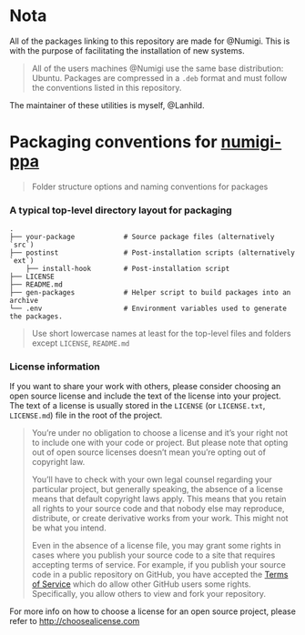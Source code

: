 # Nota
All of the packages linking to this repository are made for @Numigi. This is with the purpose of facilitating the installation of new systems.

> All of the users machines @Numigi use the same base distribution: Ubuntu. Packages are compressed in a `.deb` format and must follow the conventions listed in this repository.

The maintainer of these utilities is myself, @Lanhild.

# Packaging conventions for [numigi-ppa](https://github.com/Lanhild/numigi-ppa)

> Folder structure options and naming conventions for packages

### A typical top-level directory layout for packaging

    .
    ├── your-package            # Source package files (alternatively `src`)
    ├── postinst                # Post-installation scripts (alternatively `ext`)
        ├── install-hook        # Post-installation script
    ├── LICENSE
    ├── README.md
    ├── gen-packages            # Helper script to build packages into an archive
    └── .env                    # Environment variables used to generate the packages.

> Use short lowercase names at least for the top-level files and folders except
> `LICENSE`, `README.md`


### License information

If you want to share your work with others, please consider choosing an open
source license and include the text of the license into your project.
The text of a license is usually stored in the `LICENSE` (or `LICENSE.txt`,
`LICENSE.md`) file in the root of the project.

> You’re under no obligation to choose a license and it’s your right not to
> include one with your code or project. But please note that opting out of
> open source licenses doesn’t mean you’re opting out of copyright law.
> 
> You’ll have to check with your own legal counsel regarding your particular
> project, but generally speaking, the absence of a license means that default
> copyright laws apply. This means that you retain all rights to your source
> code and that nobody else may reproduce, distribute, or create derivative
> works from your work. This might not be what you intend.
>
> Even in the absence of a license file, you may grant some rights in cases
> where you publish your source code to a site that requires accepting terms
> of service. For example, if you publish your source code in a public
> repository on GitHub, you have accepted the [Terms of Service](https://help.github.com/articles/github-terms-of-service)
> which do allow other GitHub users some rights. Specifically, you allow others
> to view and fork your repository.

For more info on how to choose a license for an open source project, please
refer to http://choosealicense.com